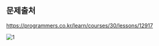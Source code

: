 ## 문제출처
https://programmers.co.kr/learn/courses/30/lessons/12917


![1](https://user-images.githubusercontent.com/83795383/132123650-42f10651-c526-4b60-baa4-fcc2e5358c37.jpg)

